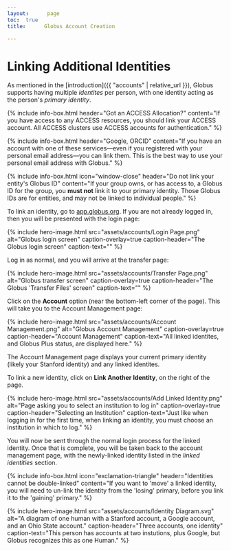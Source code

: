 ```yaml
---
layout:      page
toc:  true
title:      Globus Account Creation

---
```


# Linking Additional Identities

As mentioned in the [introduction]({{ "accounts" | relative_url }}), Globus
supports having multiple _identites_ per person, with one identity acting as
the person's _primary identity_.

{% include info-box.html
   header="Got an ACCESS Allocation?"
   content="If you have access to any ACCESS resources, you should link your ACCESS account.  All ACCESS clusters use ACCESS accounts for authentication."
%}

{% include info-box.html
   header="Google, ORCID"
   content="If you have an account with one of these services—even if you registered with your personal email address—you can link them.  This is the best way to use your personal email address with Globus."
%}

{% include info-box.html
   icon="window-close"
   header="Do not link your entity's Globus ID"
   content="If your group owns, or has access to, a Globus ID for the group, you <b>must not</b> link it to your primary identity.  Those Globus IDs are for entities, and may not be linked to individual people."
%}

To link an identity, go to [app.globus.org](https://app.globus.org).  If you
are not already logged in, then you will be presented with the login page:

{% include hero-image.html
   src="assets/accounts/Login Page.png"
   alt="Globus login screen"
   caption-overlay=true
   caption-header="The Globus login screen"
   caption-text=""
%}

Log in as normal, and you will arrive at the transfer page:

{% include hero-image.html
   src="assets/accounts/Transfer Page.png"
   alt="Globus transfer screen"
   caption-overlay=true
   caption-header="The Globus 'Transfer Files' screen"
   caption-text=""
%}

Click on the **<i class="fas fa-user-circle"></i> Account** option (near the bottom-left corner of the page).  This will
take you to the Account Management page:

{% include hero-image.html
   src="assets/accounts/Account Management.png"
   alt="Globus Account Management"
   caption-overlay=true
   caption-header="Account Management"
   caption-text="All linked identites, and Globus Plus status, are displayed here."
%}

The Account Management page displays your current primary identity (likely your
Stanford identity) and any linked identites.

To link a new identity, click on **<i class="fas fa-id-card"></i><i class="fas fa-plus-circle"></i> Link Another Identity**, on the right of the page.

{% include hero-image.html
   src="assets/accounts/Add Linked Identity.png"
   alt="Page asking you to select an institution to log in"
   caption-overlay=true
   caption-header="Selecting an Institution"
   caption-text="Just like when logging in for the first time, when linking an identity, you must choose an institution in which to log."
%}

You will now be sent through the normal login process for the linked identity.
Once that is complete, you will be taken back to the account management page,
with the newly-linked identity listed in the _linked identities_ section.

{% include info-box.html
   icon="exclamation-triangle"
   header="Identities cannot be double-linked"
   content="If you want to 'move' a linked identity, you will need to un-link the identity from the 'losing' primary, before you link it to the 'gaining' primary."
%}





<a name="example"></a>
{% include hero-image.html
   src="assets/accounts/Identity Diagram.svg"
   alt="A diagram of one human with a Stanford account, a Google account, and an Ohio State account."
   caption-header="Three accounts, one identity"
   caption-text="This person has accounts at two instutions, plus Google, but Globus recognizes this as one Human."
%}
